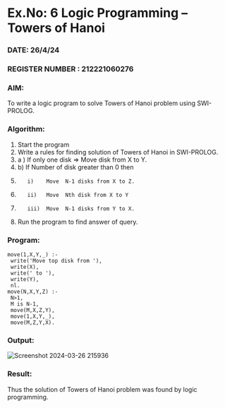 # Ex.No: 6   Logic Programming – Towers of Hanoi   
### DATE: 26/4/24                                                                           
### REGISTER NUMBER : 212221060276
### AIM: 
To  write  a logic program  to solve Towers of Hanoi problem  using SWI-PROLOG. 
### Algorithm:
1. Start the program
2.  Write a rules for finding solution of Towers of Hanoi in SWI-PROLOG.
3.  a )	If only one disk  => Move disk from X to Y.
4.  b)	If Number of disk greater than 0 then
5.        i)	Move  N-1 disks from X to Z.
6.        ii)	Move  Nth disk from X to Y
7.        iii)	Move  N-1 disks from Y to X.
8. Run the program  to find answer of  query.

### Program:
```
move(1,X,Y,_) :- 
 write('Move top disk from '), 
 write(X), 
 write(' to '), 
 write(Y), 
 nl. 
move(N,X,Y,Z) :- 
 N>1, 
 M is N-1, 
 move(M,X,Z,Y), 
 move(1,X,Y,_), 
 move(M,Z,Y,X).

```

### Output:

![Screenshot 2024-03-26 215936](https://github.com/VISHNU1723/AI_Lab_2023-24/assets/160720840/2e568f9e-63da-4af2-b6fd-6ae57d969751)



### Result:
Thus the solution of Towers of Hanoi problem was found by logic programming.

